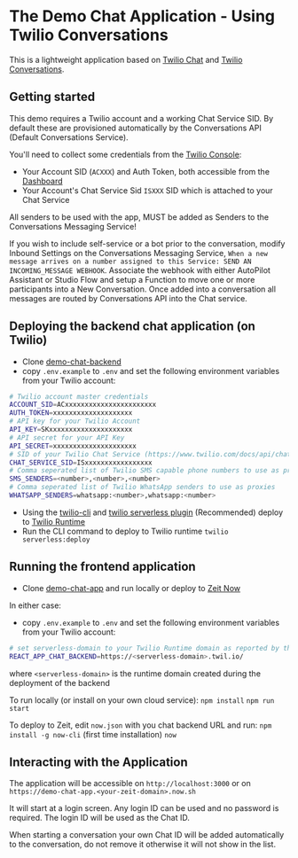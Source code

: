 # The Demo Chat Application - Using Twilio Conversations

This is a lightweight application based on [Twilio Chat](https://www.twilio.com/docs/chat) and [Twilio Conversations](https://www.twilio.com/docs/conversations).

## Getting started

This demo requires a Twilio account and a working Chat Service SID. By default these are provisioned automatically by the Conversations API (Default Conversations Service).

You'll need to collect some credentials from the [Twilio Console](https://www.twilio.com/console):

* Your Account SID (`ACXXX`) and Auth Token, both accessible from the [Dashboard](https://twilio.com/console/dashboard)
* Your Account's Chat Service Sid `ISXXX` SID which is attached to your Chat Service

All senders to be used with the app, MUST be added as Senders to the Conversations Messaging Service!

If you wish to include self-service or a bot prior to the conversation, modify Inbound Settings on the Conversations Messaging Service, `When a new message arrives on a number assigned to this Service: SEND AN INCOMING_MESSAGE WEBHOOK`. Associate the webhook with either AutoPilot Assistant or Studio Flow and setup a Function to move one or more participants into a New Conversation. Once added into a conversation all messages are routed by Conversations API into the Chat service.

## Deploying the backend chat application (on Twilio)

* Clone [demo-chat-backend](https://github.com/prebrov/demo-chat-backend)
* copy `.env.example` to `.env` and set the following environment variables from your Twilio account:

```bash
# Twilio account master credentials
ACCOUNT_SID=ACxxxxxxxxxxxxxxxxxxxxxxx
AUTH_TOKEN=xxxxxxxxxxxxxxxxxxxx
# API key for your Twilio Account
API_KEY=SKxxxxxxxxxxxxxxxxxxxxx
# API secret for your API Key
API_SECRET=xxxxxxxxxxxxxxxxxxxxx
# SID of your Twilio Chat Service (https://www.twilio.com/docs/api/chat/rest/services)
CHAT_SERVICE_SID=ISxxxxxxxxxxxxxxxxx
# Comma seperated list of Twilio SMS capable phone numbers to use as proxies
SMS_SENDERS=<number>,<number>,<number>
# Comma seperated list of Twilio WhatsApp senders to use as proxies
WHATSAPP_SENDERS=whatsapp:<number>,whatsapp:<number>
```

* Using the [twilio-cli](https://www.twilio.com/docs/twilio-cli/quickstart) and [twilio serverless plugin](https://github.com/twilio-labs/plugin-serverless) (Recommended) deploy to [Twilio Runtime](https://www.twilio.com/docs/runtime)
* Run the CLI command to deploy to Twilio runtime `twilio serverless:deploy`

## Running the frontend application

* Clone [demo-chat-app](https://github.com/prebrov/demo-chat-app) and run locally or deploy to [Zeit Now](https://zeit.co/now)

In either case:

* copy `.env.example` to `.env` and set the following environment variables from your Twilio account:

```bash
# set serverless-domain to your Twilio Runtime domain as reported by the API
REACT_APP_CHAT_BACKEND=https://<serverless-domain>.twil.io/
```

where `<serverless-domain>` is the runtime domain created during the deployment of the backend

To run locally (or install on your own cloud service):
`npm install`
`npm run start`

To deploy to Zeit, edit `now.json` with you chat backend URL and run:
`npm install -g now-cli` (first time installation)
`now`

## Interacting with the Application

The application will be accessible on `http://localhost:3000` or on `https://demo-chat-app.<your-zeit-domain>.now.sh`

It will start at a login screen. Any login ID can be used and no password is required. The login ID will be used as the Chat ID.

When starting a conversation your own Chat ID will be added automatically to the conversation, do not remove it otherwise it will not show in the list.
